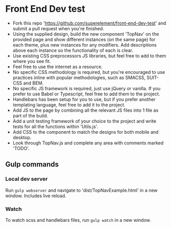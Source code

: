 # Front End Dev test

- Fork this repo 'https://github.com/superelement/front-end-dev-test' and submit a pull request when you're finished.
- Using the supplied design, build the new component 'TopNav' on the provided page and show different instances (on the same page) for each theme, plus new instances for any modifiers. Add descriptions above each instance so the functionality of each is clear.
- Use existing CSS preprocessors JS libraries, but feel free to add to them where you see fit.
- Feel free to use the internet as a resource.
- No specific CSS methodology is required, but you're encouraged to use practices inline with popular methodologies, such as SMACSS, SUIT-CSS and BEM.
- No specific JS framework is required, just use jQuery or vanilla. If you prefer to use Babel or Typescript, feel free to add them to the project.
- Handlebars has been setup for you to use, but if you prefer another templating language, feel free to add it to the project.
- Add JS to the page by combining all the relevant JS files into 1 file as part of the build.
- Add a unit testing framework of your choice to the project and write tests for all the functions within 'Utils.js'.
- Add CSS to the component to match the designs for both mobile and desktop.
- Look through TopNav.js and complete any area with comments marked 'TODO'. 


## Gulp commands

### Local dev server
Run `gulp webserver` and navigate to 'dist/TopNavExample.html' in a new window. Includes live reload.

### Watch
To watch scss and handlebars files, run `gulp watch` in a new window.